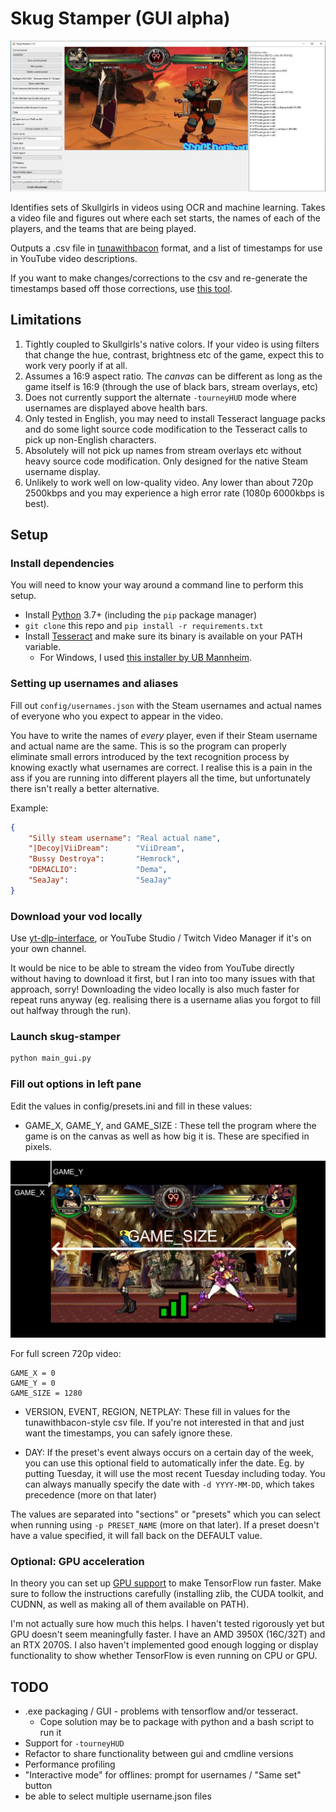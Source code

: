 # Skug Stamper (GUI alpha)

![demo](diagrams/gui.jpg)

Identifies sets of Skullgirls in videos using OCR and machine learning. Takes a
video file and figures out where each set starts, the names of each of the
players, and the teams that are being played. 

Outputs a .csv file in [tunawithbacon](https://tunawithbacon.com/) format, and a
list of timestamps for use in YouTube video descriptions.

If you want to make changes/corrections to the csv and re-generate the
timestamps based off those corrections, use
[this tool](https://github.com/hugh-braico/twb-to-yt-timestamp).

## Limitations

1. Tightly coupled to Skullgirls's native colors. If your video is using filters
   that change the hue, contrast, brightness etc of the game, expect this to
   work very poorly if at all.
1. Assumes a 16:9 aspect ratio. The *canvas* can be different as long as the
   game itself is 16:9 (through the use of black bars, stream overlays, etc)
1. Does not currently support the alternate `-tourneyHUD` mode where usernames
   are displayed above health bars.
1. Only tested in English, you may need to install Tesseract language packs and
   do some light source code modification to the Tesseract calls to pick up 
   non-English characters.
1. Absolutely will not pick up names from stream overlays etc without heavy
   source code modification. Only designed for the native Steam username 
   display.
1. Unlikely to work well on low-quality video. Any lower than about 720p
   2500kbps and you may experience a high error rate (1080p 6000kbps is best).

## Setup

### Install dependencies

You will need to know your way around a command line to perform this setup.

* Install [Python](https://www.python.org/downloads/) 3.7+ (including the
  `pip` package manager)
* `git clone` this repo and `pip install -r requirements.txt`
* Install [Tesseract](https://github.com/tesseract-ocr/tessdoc) and make sure
  its binary is available on your PATH variable.
  * For Windows, I used
    [this installer by UB Mannheim](https://github.com/UB-Mannheim/tesseract/wiki#tesseract-installer-for-windows).

### Setting up usernames and aliases

Fill out `config/usernames.json` with the Steam usernames and actual names of
everyone who you expect to appear in the video. 

You have to write the names of *every* player, even if their Steam username and
actual name are the same. This is so the program can properly eliminate small 
errors introduced by the text recognition process by knowing exactly what 
usernames are correct. I realise this is a pain in the ass if you are running
into different players all the time, but unfortunately there isn't really a
better alternative.

Example:

```json
{
    "Silly steam username": "Real actual name",
    "|Decoy|ViiDream":      "ViiDream",
    "Bussy Destroya":       "Hemrock",
    "DEMACLIO":             "Dema",
    "SeaJay":               "SeaJay"
}
```

### Download your vod locally

Use [yt-dlp-interface](https://github.com/ErrorFlynn/ytdlp-interface), or
YouTube Studio / Twitch Video Manager if it's on your own channel.

It would be nice to be able to stream the video from YouTube directly without 
having to download it first, but I ran into too many issues with that approach,
sorry! Downloading the video locally is also much faster for repeat runs anyway
(eg. realising there is a username alias you forgot to fill out halfway through
the run).

### Launch skug-stamper

```bash
python main_gui.py
```

### Fill out options in left pane

Edit the values in config/presets.ini and fill in these values:

* GAME_X, GAME_Y, and GAME_SIZE : These tell the program where the game is on
  the canvas as well as how big it is. These are specified in pixels.

![GAME_X, GAME_Y, and GAME_SIZE](diagrams/parameters.jpg)

For full screen 720p video:

```
GAME_X = 0 
GAME_Y = 0
GAME_SIZE = 1280
```

* VERSION, EVENT, REGION, NETPLAY: These fill in values for the
  tunawithbacon-style csv file. If you're not interested in that and just
  want the timestamps, you can safely ignore these.

* DAY: If the preset's event always occurs on a certain day of the week, you
  can use this optional field to automatically infer the date. Eg. by putting
  Tuesday, it will use the most recent Tuesday including today. You can always
  manually specify the date with `-d YYYY-MM-DD`, which takes precedence (more
  on that later)

The values are separated into "sections" or "presets" which you can select when
running using `-p PRESET_NAME` (more on that later). If a preset doesn't have a
value specified, it will fall back on the DEFAULT value.

### Optional: GPU acceleration

In theory you can set up [GPU support](https://www.tensorflow.org/install/gpu) 
to make TensorFlow run faster. Make sure to follow the instructions carefully
(installing zlib, the CUDA toolkit, and CUDNN, as well as making all of them
available on PATH).

I'm not actually sure how much this helps. I haven't tested rigorously yet but 
GPU doesn't seem meaningfully faster. I have an AMD 3950X (16C/32T) and an RTX
2070S. I also haven't implemented good enough logging or display functionality
to show whether TensorFlow is even running on CPU or GPU.

## TODO

* .exe packaging / GUI - problems with tensorflow and/or tesseract.
    * Cope solution may be to package with python and a bash script to run it
* Support for `-tourneyHUD`
* Refactor to share functionality between gui and cmdline versions
* Performance profiling
* "Interactive mode" for offlines: prompt for usernames / "Same set" button
* be able to select multiple username.json files
